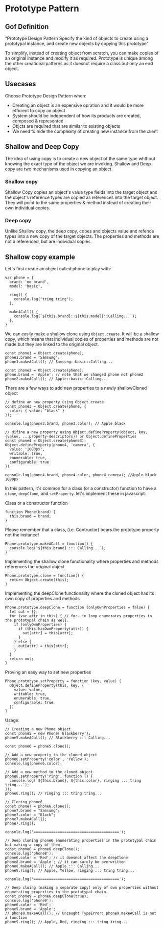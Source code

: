 # Prototype Pattern

## Gof Definition

"Prototype Design Pattern Specify the kind of objects to create using a prototypal instance, and create new objects by copying this prototype"

To simplify, instead of creating object from scratch, you can make copies of an original instance and modify it as required. Prototype is unique among the other creational patterns as it doesnot require a class but only an end object.

## Usecases

Choose Prototype Design Pattern when:
- Creating an object is an expensive opration and it would be more efficient to copy an object
- System should be independent of how its products are created, composed & represented
- Objcts are required that are similar to existing objects
- We need to hide the complexity of creating new instance from the client

## Shallow and Deep Copy

The idea of using copy is to create a new object of the same type whthout knowing the exact type of the object we are invoking. Shallow and Deep copy are two mechanisms used in copying an object.

### Shallow copy
Shallow Copy copies an object's value type fields into the target object and the object's reference types are copied as references into the target object. They will point to the same properties & method instead of creating their own individual copies.

### Deep copy
Unlike Shallow copy, the deep copy, copes and objects value and refence types into a new copy of the target objects. The properties and methods are not a referenced, but are individual copies.

## Shallow copy example

Let's first create an object called phone to play with:
```
var phone = {
  brand: 'no brand',
  model: 'basic',

  ring() {
    console.log("tring tring");
  },

  makeACall() {
    console.log(`${this.brand}::${this.model}::Calling...`);
  },
}
```

We can easily make a shallow clone using `Object.create`. It will be a shallow copy, which means that individual copies of properties and methods are not made but they are linked to the original object.

```
const phone1 = Object.create(phone);
phone1.brand = 'Samsung';
phone1.makeACall(); // Samsung::basic::Calling...
```

```
const phone2 = Object.create(phone);
phone.brand = 'Apple'; // note that we changed phone not phone2
phone2.makeACall(); // Apple::basic::Calling...
```

There are a few ways to add new properties to a newly shallowCloned object
```
// define an new property using Object.create
const phone3 = Object.create(phone, {
  color: { value: "black" }
});

console.log(phone3.brand, phone3.color); // Apple black
```

```
// difine a new property using Object.defineProperty(object, key,{value, ...property-descriptors}) or Object.defineProperties
const phone4 = Object.create(phone3);
Object.defineProperty(phone4, 'camera', {
  value: '1080px',
  writable: true,
  enumerable: true,
  configurable: true
})

console.log(phone4.brand, phone4.color, phone4.camera); //Apple black 1080px
```

In this pattern, it's common for a class (or a constructor) function to have a `clone`, `deepClone`, and `setProperty`. let's implement these in javascript:

Class or a constructor function
```
function Phone(brand) {
  this.brand = brand;
}
```

Please remember that a class, (i.e. Contructor) bears the prototype property not the instance! 
```
Phone.prototype.makeACall = function() {
  console.log(`${this.brand} ::: Calling...`);
}
```

Implementing the shallow clone functionality where properties and methods references the original object.
```
Phone.prototype.clone = function() {
  return Object.create(this);
}
```

Implementing the deepClone functionality where the cloned object has its own copy of properties and methods
```
Phone.prototype.deepClone = function (onlyOwnProperties = false) {
  let out = {};
  for (var attr in this) { // for..in loop enumerates properties in the prototypal chain as well.
    if (onlyOwnProperties) {
      if (this.hasOwnProperty(attr)) {
        out[attr] = this[attr];
      }
    } else {
      out[attr] = this[attr];
    }
  }
  return out;
}
```

Proving an easy way to set new properties 
```
Phone.prototype.setProperty = function (key, value) {
  Object.defineProperty(this, key, {
    value: value,
    writable: true,
    enumerable: true,
    configurable: true
  })
}
```

Usage:
```
// Creating a new Phone object
const phone5 = new Phone('Blackberry');
phone5.makeACall(); // Blackberry ::: Calling...

const phone6 = phone5.clone();

// Add a new property to the cloned object
phone6.setProperty('color', 'Yellow');
console.log(phone6.color);

// Add a new method to the cloned object
phone6.setProperty('ring', function () {
  console.log(`${this.brand}, ${this.color}, ringing ::: tring tring...`);
});
phone6.ring(); // ringing ::: tring tring...

// Cloning phone6
const phone7 = phone6.clone();
phone7.brand = "Samsung";
phone7.color = "Black";
phone7.makeACall();
phone7.ring();

console.log('=======================================');

// Deep cloning phone6 enumerating properties in the prototypal chain but making a copy of them.
const phone8 = phone6.deepClone();
console.log('phone8');
phone6.color = 'Red'; // it doesnot affect the deepClone
phone8.brand = 'Apple'; // it can surely be overwritten
phone8.makeACall(); // Apple ::: Calling...
phone8.ring(); // Apple, Yellow, ringing ::: tring tring...

console.log('=======================================');

// Deep cloing (making a separate copy) only of own properties without enumerating properties in the prototypal chain.
const phone9 = phone6.deepClone(true);
console.log('phone9');
phone6.color = 'Red'; 
phone9.brand = 'Apple'; 
// phone9.makeACall(); // Uncaught TypeError: phone9.makeACall is not a function
phone9.ring(); // Apple, Red, ringing ::: tring tring...
```
